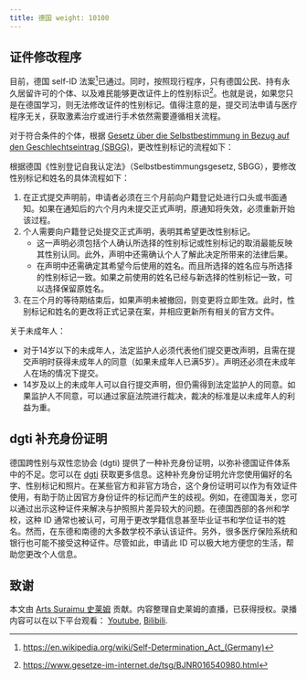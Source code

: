 ```yaml
---
title: 德国 weight: 10100
---
```


## 证件修改程序

目前，德国 self-ID
法案[^2]已通过。同时，按照现行程序，只有德国公民、持有永久居留许可的个体、以及难民能够更改证件上的性别标识[^1]。也就是说，如果您只是在德国学习，则无法修改证件的性别标记。值得注意的是，提交司法申请与医疗程序无关，获取激素治疗或进行手术依然需要遵循相关流程。

对于符合条件的个体，根据 [Gesetz über die Selbstbestimmung in Bezug auf den
Geschlechtseintrag
(SBGG)](https://www.bmfsfj.de/bmfsfj/themen/gleichstellung/queerpolitik-und-geschlechtliche-vielfalt/gesetz-ueber-die-selbstbestimmung-in-bezug-auf-den-geschlechtseintrag-sbgg--199332)，更改性别标记的流程如下：

根据德国《性别登记自我认定法》（Selbstbestimmungsgesetz, SBGG），要修改性别标记和姓名的具体流程如下：

1. 在正式提交声明前，申请者必须在三个月前向户籍登记处进行口头或书面通知。如果在通知后的六个月内未提交正式声明，原通知将失效，必须重新开始该过程。
1. 个人需要向户籍登记处提交正式声明，表明其希望更改性别标记。
   - 这一声明必须包括个人确认所选择的性别标记或性别标记的取消最能反映其性别认同。此外，声明中还需确认个人了解此决定所带来的法律后果。
   - 在声明中还需确定其希望今后使用的姓名。而且所选择的姓名应与所选择的性别标记一致。如果之前使用的姓名已经与新选择的性别标记一致，可以选择保留原姓名。
1. 在三个月的等待期结束后，如果声明未被撤回，则变更将立即生效。此时，性别标记和姓名的更改将正式记录在案，并相应更新所有相关的官方文件。

关于未成年人：
- 对于14岁以下的未成年人，法定监护人必须代表他们提交更改声明，且需在提交声明时获得未成年人的同意（如果未成年人已满5岁）。声明还必须在未成年人在场的情况下提交。
- 14岁及以上的未成年人可以自行提交声明，但仍需得到法定监护人的同意。如果监护人不同意，可以通过家庭法院进行裁决，裁决的标准是以未成年人的利益为重。

## dgti 补充身份证明

德国跨性别与双性恋协会 (dgti) 提供了一种补充身份证明，以弥补德国证件体系中的不足。您可以在 [dgti](https://dgti.org/)
获取更多信息。这种补充身份证明允许您使用偏好的名字、性别标记和照片。在某些官方和非官方场合，这个身份证明可以作为有效证件使用，有助于防止因官方身份证件的标记而产生的歧视。例如，在德国海关，您可以通过出示这种证件来解决与护照照片差异较大的问题。在德国西部的各州和学校，这种
ID
通常也被认可，可用于更改学籍信息甚至毕业证书和学位证书的姓名。然而，在东德和南德的大多数学校不承认该证件。另外，很多医疗保险系统和银行也可能不接受这种证件。尽管如此，申请此
ID 可以极大地方便您的生活，帮助您更改个人信息。

## 致谢

本文由 [Arts Suraimu 史莱姆](https://t.me/artssuraimu)
贡献。内容整理自史莱姆的直播，已获得授权。录播内容可以在以下平台观看：
[Youtube](https://www.youtube.com/watch?v=QWJM5D8MeuE),
[Bilibili](https://www.bilibili.com/video/BV1Vk4y1U7Bd).

[^1]: https://www.gesetze-im-internet.de/tsg/BJNR016540980.html
[^2]: https://en.wikipedia.org/wiki/Self-Determination_Act_(Germany)
